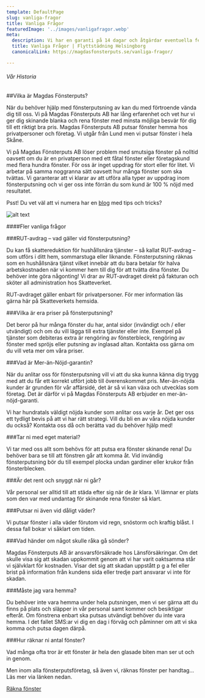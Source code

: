 ```yaml
---
template: DefaultPage
slug: vanliga-fragor
title: Vanliga Frågor
featuredImage: '../images/vanligafragor.webp'
meta:
  description: Vi har en garanti på 14 dagar och åtgärdar eventuella fel som reklameras inom denna period. Vi åtar oss att åtgärda dem snarast och utan extra kostnad. Vår garanti omfattar inte fel som hittas efter det att garantitiden löpt ut. Kom ihåg att vi endast kommer 1 gång och åtgärdar eventuella brister. 
  title: Vanliga Frågor | Flyttstädning Helsingborg
  canonicalLink: https://magdasfonsterputs.se/vanliga-fragor/

---
```


###### Vår Historia
##Vilka är Magdas Fönsterputs?

När du behöver hjälp med fönsterputsning av kan du med förtroende vända dig till oss.  Vi på Magdas Fönsterputs AB har lång erfarenhet och vet hur vi ger dig skinande blanka och rena fönster med minsta möjliga besvär för dig till ett riktigt bra pris. Magdas Fönsterputs AB putsar fönster hemma hos privatpersoner och företag. Vi utgår från Lund men vi putsar fönster i hela Skåne. 

Vi på Magdas Fönsterputs AB löser problem med smutsiga fönster på nolltid oavsett om du är en privatperson med ett fåtal fönster eller företagskund med flera hundra fönster. För oss är inget uppdrag för stort eller för litet. Vi arbetar på samma noggranna sätt oavsett hur många fönster som ska tvättas. Vi garanterar att vi klarar av att utföra alla typer av uppdrag inom fönsterputsning och vi ger oss inte förrän du som kund är 100 % nöjd med resultatet.

Psst! Du vet väl att vi numera har en [blog](https://magdasfonsterputs.se/category/blog/) med tips och tricks?

![alt text](/images/fonsterputs1.webp "Fönsterputsning")


####Fler vanliga frågor

###RUT-avdrag – vad gäller vid fönsterputsning?

Du kan få skattereduktion för hushållsnära tjänster – så kallat RUT-avdrag –  som utförs i ditt hem, sommarstuga eller liknande. Fönsterputsning räknas som en hushållsnära tjänst vilket innebär att du bara betalar för halva arbetskostnaden när vi kommer hem till dig för att tvätta dina fönster. Du behöver inte göra någonting! Vi drar av RUT-avdraget direkt på fakturan och sköter all administration hos Skatteverket. 

RUT-avdraget gäller enbart för privatpersoner. För mer information läs gärna här på Skatteverkets hemsida.

###Vilka är era priser på fönsterputsning?

Det beror på hur många fönster du har, antal sidor (invändigt och / eller utvändigt) och om du vill lägga till extra tjänster eller inte. Exempel på tjänster som debiteras extra är rengöring av fönsterbleck, rengöring av fönster med spröjs eller putsning av inglasad altan. Kontakta oss gärna om du vill veta mer om våra priser.

###Vad är Mer-än-Nöjd-garantin?

När du anlitar oss för fönsterputsning vill vi att du ska kunna känna dig trygg med att du får ett korrekt utfört jobb till överenskommet pris. Mer-än-nöjda kunder är grunden för vår affärsidé, det är så vi kan växa och utvecklas som företag.  Det är därför vi på Magdas Fönsterputs AB erbjuder en mer-än-nöjd-garanti. 

Vi har hundratals väldigt nöjda kunder som anlitar oss varje år. Det ger oss ett tydligt bevis på att vi har rätt strategi. Vill du bli en av våra nöjda kunder du också? Kontakta oss då och berätta vad du behöver hjälp med!

###Tar ni med eget material?

Vi tar med oss allt som behövs för att putsa era fönster skinande rena! Du behöver bara se till att fönstren går att komma åt. Vid invändig fönsterputsning bör du till exempel plocka undan gardiner eller krukor från fönsterblecken.

###Är det rent och snyggt när ni går?

Vår personal ser alltid till att städa efter sig när de är klara. Vi lämnar er plats som den var med undantag för skinande rena fönster så klart.

###Putsar ni även vid dåligt väder?

Vi putsar fönster i alla väder förutom vid regn, snöstorm och kraftig blåst. I dessa fall bokar vi såklart om tiden.

###Vad händer om något skulle råka gå sönder?

Magdas Fönsterputs AB är ansvarsförsäkrade hos Länsförsäkringar. Om det skulle visa sig att skadan uppkommit genom att vi har varit oaktsamma står vi självklart för kostnaden. Visar det sig att skadan uppstått p g a fel eller brist på information från kundens sida eller tredje part ansvarar vi inte för skadan.

###Måste jag vara hemma?

Du behöver inte vara hemma under hela putsningen, men vi ser gärna att du finns på plats och släpper in vår personal samt kommer och besiktigar efteråt. Om fönstrena enbart ska putsas utvändigt behöver du inte vara hemma. I det fallet SMS:ar vi dig en dag i förväg och påminner om att vi ska komma och putsa dagen därpå.

###Hur räknar ni antal fönster?

Vad många ofta tror är ett fönster är hela den glasade biten man ser ut och in genom. 

Men inom alla fönsterputsföretag, så även vi, räknas fönster per handtag…  
Läs mer via länken nedan.

<a href="https://magdasfonsterputs.se/rakna-fonster/">
  <div class="Button">Räkna fönster</div>
</a>  
<br><br>
